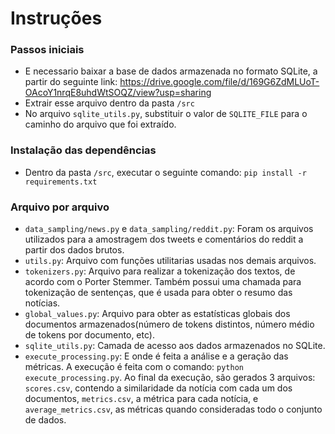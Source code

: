 # Instruções

### Passos iniciais
- E necessario baixar a base de dados armazenada no formato SQLite, a partir do seguinte link: https://drive.google.com/file/d/169G6ZdMLUoT-OAcoY1nrqE8uhdWtSOQZ/view?usp=sharing
- Extrair esse arquivo dentro da pasta `/src`
- No arquivo `sqlite_utils.py`, substituir o valor de `SQLITE_FILE` para o caminho do arquivo que foi extraído.

### Instalação das dependências

- Dentro da pasta `/src`, executar o seguinte comando: `pip install -r requirements.txt`

### Arquivo por arquivo

- `data_sampling/news.py` e `data_sampling/reddit.py`: Foram os arquivos utilizados para a amostragem dos tweets e comentários do reddit a partir dos dados brutos.
- `utils.py`: Arquivo com funções utilitarias usadas nos demais arquivos.
- `tokenizers.py`: Arquivo para realizar a tokenização dos textos, de acordo com o Porter Stemmer. Também possui uma chamada para tokenização de sentenças, que é usada para obter o resumo das notícias.
- `global_values.py`: Arquivo para obter as estatísticas globais dos documentos armazenados(número de tokens distintos, número médio de tokens por documento, etc).
- `sqlite_utils.py`: Camada de acesso aos dados armazenados no SQLite.
- `execute_processing.py`: E onde é feita a análise e a geração das métricas. A execução é feita com o comando: `python execute_processing.py`. Ao final da execução, são gerados 3 arquivos: `scores.csv`, contendo a similaridade da notícia com cada um dos documentos, `metrics.csv`, a métrica para cada notícia, e `average_metrics.csv`, as métricas quando consideradas todo o conjunto de dados.
